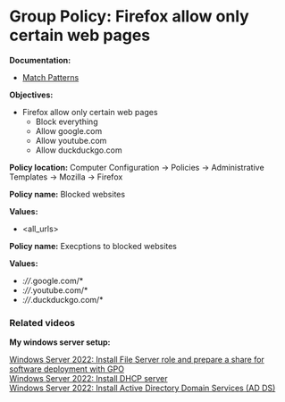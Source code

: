 # Group Policy: Firefox allow only certain web pages

<b>Documentation:</b>

* [Match Patterns](https://developer.mozilla.org/en-US/docs/Mozilla/Add-ons/WebExtensions/Match_patterns)

<b>Objectives:</b>

* Firefox allow only certain web pages
    * Block everything
    * Allow google.com
    * Allow youtube.com
    * Allow duckduckgo.com

<b>Policy location:</b> Computer Configuration -> Policies -> Administrative Templates -> Mozilla -> Firefox

<b>Policy name:</b> Blocked websites

<b>Values:</b>

* <all_urls>

<b>Policy name:</b> Execptions to blocked websites

<b>Values:</b> 

* *://*.google.com/*
* *://*.youtube.com/*
* *://*.duckduckgo.com/*

### Related videos

<b>My windows server setup:</b> <br />

[Windows Server 2022: Install File Server role and prepare a share for software deployment with GPO](https://youtu.be/jEWSdC2qwyA) <br />
[Windows Server 2022: Install DHCP server](https://youtu.be/8n0MD9stQis) <br />
[Windows Server 2022: Install Active Directory Domain Services (AD DS)](https://youtu.be/1cYewbW3Tl0) <br />